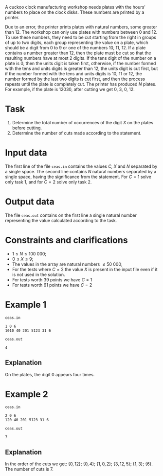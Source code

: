 

A cuckoo clock manufacturing workshop needs plates with the hours' numbers to place on the clock disks. These numbers are printed by a printer.

Due to an error, the printer prints plates with natural numbers, some greater than $12$. The workshop can only use plates with numbers between $0$ and $12$. To use these numbers, they need to be cut starting from the right in groups of up to two digits, each group representing the value on a plate, which should be a digit from $0$ to $9$ or one of the numbers $10$, $11$, $12$. If a plate contains a number greater than $12$, then the plate must be cut so that the resulting numbers have at most $2$ digits. If the tens digit of the number on a plate is $0$, then the units digit is taken first, otherwise, if the number formed with the tens and units digits is greater than $12$, the units digit is cut first, but if the number formed with the tens and units digits is $10$, $11$ or $12$, the number formed by the last two digits is cut first, and then the process repeats until the plate is completely cut. The printer has produced $N$ plates. For example, if the plate is $12030$, after cutting we get $0$, $3$, $0$, $12$.

# Task
1. Determine the total number of occurrences of the digit $X$ on the plates before cutting.
2. Determine the number of cuts made according to the statement.

# Input data

The first line of the file `ceas.in` contains the values $C$, $X$ and $N$ separated by a single space. The second line contains $N$ natural numbers separated by a single space, having the significance from the statement. For $C = 1$ solve only task $1$, and for $C = 2$ solve only task $2$.

# Output data

The file `ceas.out` contains on the first line a single natural number representing the value calculated according to the task.

# Constraints and clarifications

* $1 \leq N \leq 100 \ 000$;
* $0 \leq X \leq 9$;
* The values in the array are natural numbers $\leq 50 \ 000$;
* For the tests where $C = 2$ the value $X$ is present in the input file even if it is not used in the solution.
* For tests worth $39$ points we have $C = 1$
* For tests worth $61$ points we have $C = 2$

# Example 1

`ceas.in`
```
1 0 6
1010 40 201 5123 31 6
```

`ceas.out`
```
4
```

## Explanation

On the plates, the digit $0$ appears four times.

# Example 2

`ceas.in`
```
2 0 6
120 40 201 5123 31 6
```

`ceas.out`
```
7
```

## Explanation

In the order of the cuts we get: {$0,12$}; {$0,4$}; {$1,0,2$}; {$3,12,5$}; {$1,3$}; {$6$}. The number of cuts is $7$.
